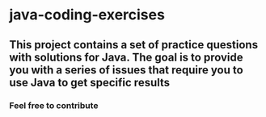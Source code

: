 # java-coding-exercises
## This project contains a set of practice questions with solutions for Java. The goal is to provide you with a series of issues that require you to use Java to get specific results
### Feel free to contribute
